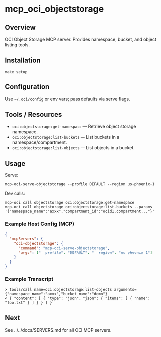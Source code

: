 # mcp_oci_objectstorage

## Overview
OCI Object Storage MCP server. Provides namespace, bucket, and object listing tools.

## Installation
```
make setup
```

## Configuration
Use `~/.oci/config` or env vars; pass defaults via serve flags.

## Tools / Resources
- `oci:objectstorage:get-namespace` — Retrieve object storage namespace.
- `oci:objectstorage:list-buckets` — List buckets in a namespace/compartment.
- `oci:objectstorage:list-objects` — List objects in a bucket.

## Usage
Serve:
```
mcp-oci-serve-objectstorage --profile DEFAULT --region us-phoenix-1
```
Dev calls:
```
mcp-oci call objectstorage oci:objectstorage:get-namespace
mcp-oci call objectstorage oci:objectstorage:list-buckets --params '{"namespace_name":"axxx","compartment_id":"ocid1.compartment..."}'
```

### Example Host Config (MCP)
```json
{
  "mcpServers": {
    "oci-objectstorage": {
      "command": "mcp-oci-serve-objectstorage",
      "args": ["--profile", "DEFAULT", "--region", "us-phoenix-1"]
    }
  }
}
```

### Example Transcript
```
> tools/call name=oci:objectstorage:list-objects arguments={"namespace_name":"axxx","bucket_name":"demo"}
< { "content": [ { "type": "json", "json": { "items": [ { "name": "foo.txt" } ] } } ] }
```

## Next
See ../../docs/SERVERS.md for all OCI MCP servers.
